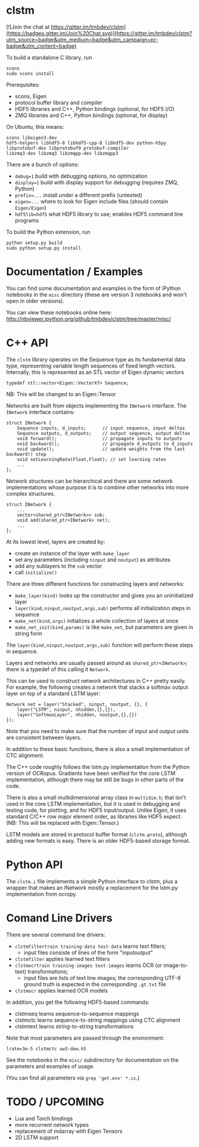 # clstm

[![Join the chat at https://gitter.im/tmbdev/clstm](https://badges.gitter.im/Join%20Chat.svg)](https://gitter.im/tmbdev/clstm?utm_source=badge&utm_medium=badge&utm_campaign=pr-badge&utm_content=badge)

To build a standalone C library, run

    scons
    sudo scons install
    
Prerequisites:

 - scons, Eigen
 - protocol buffer library and compiler
 - HDF5 libraries and C++, Python bindings (optional, for HDF5 I/O)
 - ZMQ libraries and C++, Python bindings (optional, for display)

On Ubuntu, this means:

    scons libeigen3-dev
    hdf5-helpers libhdf5-8 libhdf5-cpp-8 libhdf5-dev python-h5py                    
    libprotobuf-dev libprotobuf9 protobuf-compiler                                  
    libzmq3-dev libzmq3 libzmqpp-dev libzmqpp3     
    
There are a bunch of options:

 - `debug=1` build with debugging options, no optimization
 - `display=1` build with display support for debugging (requires ZMQ, Python)
 - `prefix=...` install under a different prefix (untested)
 - `eigen=...` where to look for Eigen include files (should contain `Eigen/Eigen`)
 - `hdf5lib=hdf5` what HDF5 library to use; enables HDF5 command line programs

To build the Python extension, run

    python setup.py build
    sudo python setup.py install

# Documentation / Examples

You can find some documentation and examples in the form of iPython notebooks in the `misc` directory
(these are version 3 notebooks and won't open in older versions).

You can view these notebooks online here:
http://nbviewer.ipython.org/github/tmbdev/clstm/tree/master/misc/

# C++ API

The `clstm` library operates on the Sequence type as its fundamental
data type, representing variable length sequences of fixed length vectors.
Internally, this is represented as an STL vector of Eigen dynamic vectors

    typedef stl::vector<Eigen::VectorXf> Sequence;

NB: This will be changed to an Eigen::Tensor

Networks are built from objects implementing the `INetwork` interface.
The `INetwork` interface contains:

    struct INetwork {
        Sequence inputs, d_inputs;      // input sequence, input deltas
        Sequence outputs, d_outputs;    // output sequence, output deltas
        void forward();                 // propagate inputs to outputs
        void backward();                // propagate d_outputs to d_inputs
        void update();                  // update weights from the last backward() step
        void setLearningRate(Float,Float); // set learning rates
        ...
    };

Network structures can be hierarchical and there are some network 
implementations whose purpose it is to combine other networks into more
complex structures.

    struct INetwork {
        ...
        vector<shared_ptr<INetwork>> sub;
        void add(shared_ptr<INetwork> net);
        ...
    };

At its lowest level, layers are created by:

 - create an instance of the layer with `make_layer`
 - set any parameters (including `ninput` and `noutput`) as
   attributes
 - add any sublayers to the `sub` vector
 - call `initialize()`

There are three different functions for constructing layers and networks:

 - `make_layer(kind)` looks up the constructor and gives you an uninitialized layer
 - `layer(kind,ninput,noutput,args,sub)` performs all initialization steps in sequence
 - `make_net(kind,args)` initializes a whole collection of layers at once
 - `make_net_init(kind,params)` is like `make_net`, but parameters are given in string form

The `layer(kind,ninput,noutput,args,sub)` function will perform 
these steps in sequence.

Layers and networks are usually passed around as `shared_ptr<INetwork>`;
there is a typedef of this calling it `Network`.

This can be used to construct network architectures in C++ pretty
easily. For example, the following creates a network that stacks
a softmax output layer on top of a standard LSTM layer:

    Network net = layer("Stacked", ninput, noutput, {}, {
        layer("LSTM", ninput, nhidden,{},{}),
        layer("SoftmaxLayer", nhidden, noutput,{},{})
    });

Note that you need to make sure that the number of input and
output units are consistent between layers.

In addition to these basic functions, there is also a small implementation
of CTC alignment.

The C++ code roughly follows the lstm.py implementation from the Python
version of OCRopus. Gradients have been verified for the core LSTM
implementation, although there may be still be bugs in other parts of
the code.

There is also a small multidimensional array class in `multidim.h`; that
isn't used in the core LSTM implementation, but it is used in debugging
and testing code, for plotting, and for HDF5 input/output. Unlike Eigen,
it uses standard C/C++ row major element order, as libraries like
HDF5 expect. (NB: This will be replaced with Eigen::Tensor.)

LSTM models are stored in protocol buffer format (`clstm.proto`), 
although adding new formats is easy. There is an older HDF5-based 
storage format.

# Python API

The `clstm.i` file implements a simple Python interface to clstm, plus
a wrapper that makes an INetwork mostly a replacement for the lstm.py
implementation from ocropy.

# Comand Line Drivers

There are several command line drivers:

  - `clstmfiltertrain training-data test-data` learns text filters;
    - input files consiste of lines of the form "input<tab>output<nl>"
  - `clstmfilter` applies learned text filters
  - `clstmocrtrain training-images test-images` learns OCR (or image-to-text) transformations;
    - input files are lists of text line images; the corresponding UTF-8 ground truth is expected in the corresponding `.gt.txt` file
  - `clstmocr` applies learned OCR models
 
 In addition, you get the following HDF5-based commands:

  - clstmseq learns sequence-to-sequence mappings
  - clstmctc learns sequence-to-string mappings using CTC alignment
  - clstmtext learns string-to-string transformations

Note that most parameters are passed through the environment:

    lrate=3e-5 clstmctc uw3-dew.h5
    
See the notebooks in the `misc/` subdirectory for documentation on the parameters and examples of usage.

(You can find all parameters via `grep 'get.env' *.cc`.)

# TODO / UPCOMING

  - Lua and Torch bindings
  - more recurrent network types
  - replacement of mdarray with Eigen Tensors
  - 2D LSTM support
